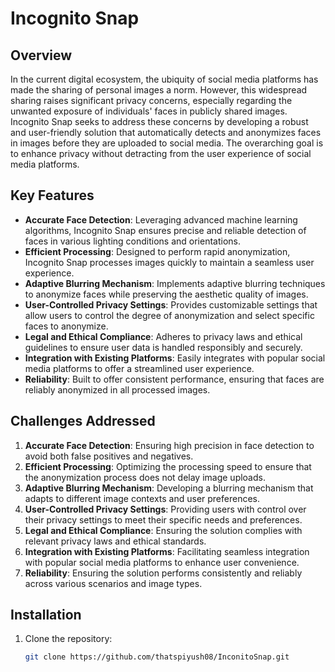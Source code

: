 
# Incognito Snap

## Overview

In the current digital ecosystem, the ubiquity of social media platforms has made the sharing of personal images a norm. However, this widespread sharing raises significant privacy concerns, especially regarding the unwanted exposure of individuals' faces in publicly shared images. Incognito Snap seeks to address these concerns by developing a robust and user-friendly solution that automatically detects and anonymizes faces in images before they are uploaded to social media. The overarching goal is to enhance privacy without detracting from the user experience of social media platforms.

## Key Features

- **Accurate Face Detection**: Leveraging advanced machine learning algorithms, Incognito Snap ensures precise and reliable detection of faces in various lighting conditions and orientations.
- **Efficient Processing**: Designed to perform rapid anonymization, Incognito Snap processes images quickly to maintain a seamless user experience.
- **Adaptive Blurring Mechanism**: Implements adaptive blurring techniques to anonymize faces while preserving the aesthetic quality of images.
- **User-Controlled Privacy Settings**: Provides customizable settings that allow users to control the degree of anonymization and select specific faces to anonymize.
- **Legal and Ethical Compliance**: Adheres to privacy laws and ethical guidelines to ensure user data is handled responsibly and securely.
- **Integration with Existing Platforms**: Easily integrates with popular social media platforms to offer a streamlined user experience.
- **Reliability**: Built to offer consistent performance, ensuring that faces are reliably anonymized in all processed images.

## Challenges Addressed

1. **Accurate Face Detection**: Ensuring high precision in face detection to avoid both false positives and negatives.
2. **Efficient Processing**: Optimizing the processing speed to ensure that the anonymization process does not delay image uploads.
3. **Adaptive Blurring Mechanism**: Developing a blurring mechanism that adapts to different image contexts and user preferences.
4. **User-Controlled Privacy Settings**: Providing users with control over their privacy settings to meet their specific needs and preferences.
5. **Legal and Ethical Compliance**: Ensuring the solution complies with relevant privacy laws and ethical standards.
6. **Integration with Existing Platforms**: Facilitating seamless integration with popular social media platforms to enhance user convenience.
7. **Reliability**: Ensuring the solution performs consistently and reliably across various scenarios and image types.

## Installation

1. Clone the repository:
   ```bash
   git clone https://github.com/thatspiyush08/InconitoSnap.git
